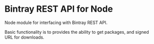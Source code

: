 # Bintray REST API for Node #
Node module for interfacing with Bintray REST API.

Basic functionality is to provides the ability to get packages, and signed URL for downloads.